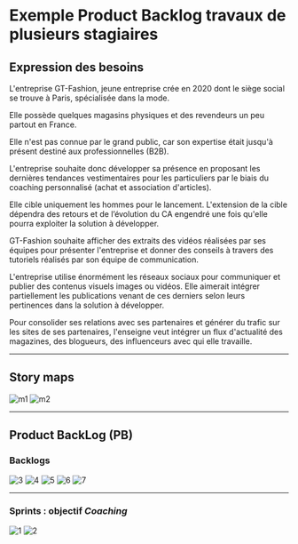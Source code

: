 # Exemple Product Backlog travaux de plusieurs stagiaires

## Expression des besoins

L'entreprise GT-Fashion, jeune entreprise crée en 2020 dont le siège social se trouve à Paris, spécialisée dans la mode.

Elle possède quelques magasins physiques et des revendeurs un peu partout en France.

Elle n'est pas connue par le grand public, car son expertise était jusqu'à présent destiné aux professionnelles (B2B).

L'entreprise souhaite donc développer sa présence en proposant les dernières tendances vestimentaires pour les particuliers par le biais du coaching personnalisé (achat et association d'articles).

Elle cible uniquement les hommes pour le lancement. L'extension de la cible dépendra des retours et de l’évolution du CA engendré une fois qu'elle pourra exploiter la solution à développer.

GT-Fashion souhaite afficher des extraits des vidéos réalisées par ses équipes pour présenter l'entreprise et donner des conseils à travers des tutoriels réalisés par son équipe de communication.

L'entreprise utilise énormément les réseaux sociaux pour communiquer et publier des contenus visuels images ou vidéos. 
Elle aimerait intégrer partiellement les publications venant de ces derniers selon leurs pertinences dans la solution à développer.

Pour consolider ses relations avec ses partenaires et générer du trafic sur les sites de ses partenaires, l'enseigne veut intégrer un flux d'actualité des magazines, des blogueurs, des influenceurs avec qui elle travaille.

---

## Story maps

![m1](./maps_students_1.png)
![m2](./story_maps.svg)

---

## Product BackLog (PB)

### Backlogs

![3](./pb_3.png)
![4](./pb_4.png)
![5](./pb_5.png)
![6](./pb_6.png)
![7](./pb_7.png)

---

### Sprints : objectif *Coaching*

![1](./pb_1.png)
![2](./pb_2.png)